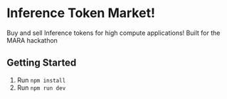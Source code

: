 # Inference Token Market!
Buy and sell Inference tokens for high compute applications! Built for the MARA hackathon

## Getting Started

1. Run `npm install`
2. Run `npm run dev`
